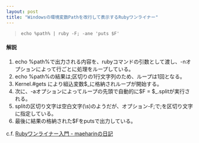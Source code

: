 ```yaml
---
layout: post
title: "Windowsの環境変数Pathを改行して表示するRubyワンライナー"
---
```

<blockquote><code>echo %path% | ruby -F; -ane 'puts $F'</code></blockquote>

<h4>解説</h4>
<ol>
	<li>echo %path%で出力される内容を、rubyコマンドの引数として渡し、-nオプションによって行ごとに処理をループしている。</li>
	<li>echo %path%の結果は;区切りの1行文字列のため、ループは1回となる。</li>
	<li>Kernel.#gets により組込変数$_に格納されループが開始する。</li>
	<li>次に、-aオプションによってループの先頭で自動的に$F = $_.splitが実行される。</li>
	<li>splitの区切り文字は空白文字(\s)のようだが、オプション-F;で;を区切り文字に指定している。</li>
	<li>最後に結果の格納された$Fをputsで出力している。</li>
</ol>

c.f. <a href="http://d.hatena.ne.jp/maeharin/20130113/ruby_oneliner">Rubyワンライナー入門 - maeharinの日記</a>
